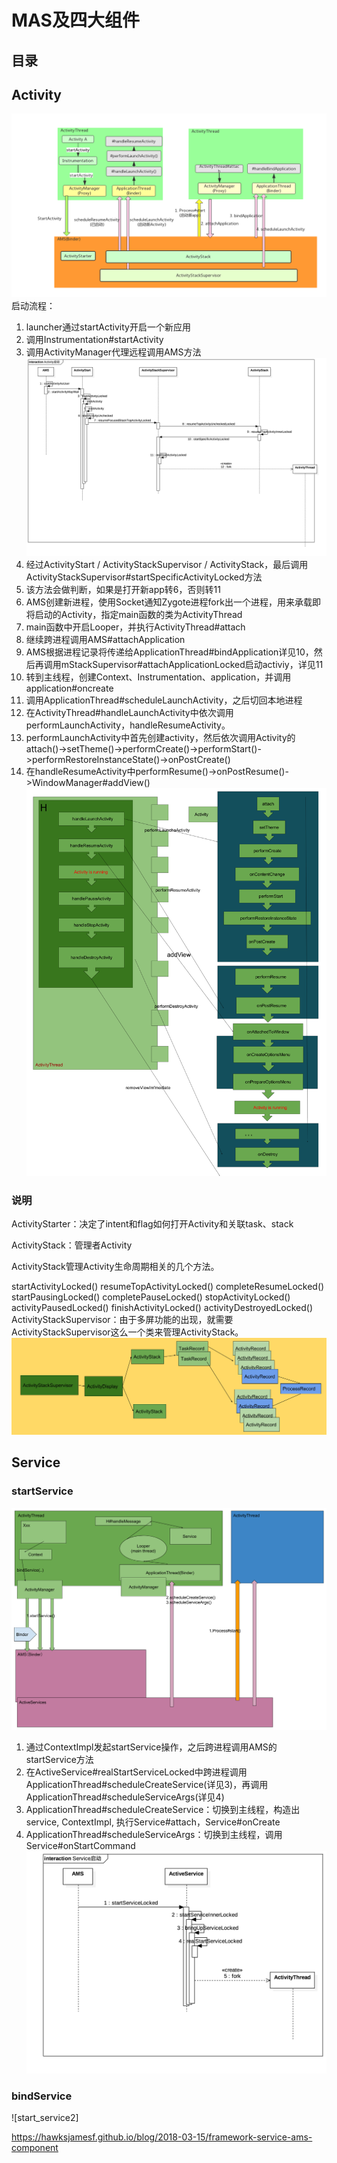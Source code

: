 # MAS及四大组件

## 目录

## Activity

![launch1](src/launch-activity-1.png)
启动流程：

1. launcher通过startActivity开启一个新应用
2. 调用Instrumentation#startActivity
3. 调用ActivityManager代理远程调用AMS方法
![launch2](src/launch-activity-2.png)
4. 经过ActivityStart / ActivityStackSupervisor / ActivityStack，最后调用ActivityStackSupervisor#startSpecificActivityLocked方法
5. 该方法会做判断，如果是打开新app转6，否则转11
6. AMS创建新进程，使用Socket通知Zygote进程fork出一个进程，用来承载即将启动的Activity，指定main函数的类为ActivityThread
7. main函数中开启Looper，并执行ActivityThread#attach
8. 继续跨进程调用AMS#attachApplication
9. AMS根据进程记录将传递给ApplicationThread#bindApplication详见10，然后再调用mStackSupervisor#attachApplicationLocked启动activiy，详见11
10. 转到主线程，创建Context、Instrumentation、application，并调用application#oncreate
11. 调用ApplicationThread#scheduleLaunchActivity，之后切回本地进程
12. 在ActivityThread#handleLaunchActivity中依次调用performLaunchActivity，handleResumeActivity。
13. performLaunchActivity中首先创建activity，然后依次调用Activity的attach()->setTheme()->performCreate()->performStart()->performRestoreInstanceState()->onPostCreate()
14. 在handleResumeActivity中performResume()->onPostResume()->WindowManager#addView()
![launch3](src/launch-activity-3.png)

### 说明
ActivityStarter：决定了intent和flag如何打开Activity和关联task、stack

ActivityStack：管理者Activity

ActivityStack管理Activity生命周期相关的几个方法。

startActivityLocked()
resumeTopActivityLocked()
completeResumeLocked()
startPausingLocked()
completePauseLocked()
stopActivityLocked()
activityPausedLocked()
finishActivityLocked()
activityDestroyedLocked()
ActivityStackSupervisor：由于多屏功能的出现，就需要ActivityStackSupervisor这么一个类来管理ActivityStack。
![launch4](src/launch-activity-4.png)

## Service

### startService
![start_service1](src/launch-service-start1.png)
1. 通过ContextImpl发起startService操作，之后跨进程调用AMS的startService方法
2. 在ActiveService#realStartServiceLocked中跨进程调用ApplicationThread#scheduleCreateService(详见3)，再调用ApplicationThread#scheduleServiceArgs(详见4)
3. ApplicationThread#scheduleCreateService：切换到主线程，构造出service, ContextImpl, 执行Service#attach，Service#onCreate
4. ApplicationThread#scheduleServiceArgs：切换到主线程，调用Service#onStartCommand
![start_service2](src/launch-service-start2.png)

### bindService
![start_service2]


https://hawksjamesf.github.io/blog/2018-03-15/framework-service-ams-component